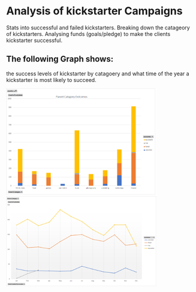 # Analysis of kickstarter Campaigns 
Stats into successful and failed kickstarters. Breaking down the catageory of kickstarters. 
Analysing funds (goals/pledge) to make the clients kickstarter successful. 
## The following Graph shows:
the success levels of kickstarter by catagoery and what time of the year a kickstarter is most likely to succeed.  

<img src="images/parent_Cat_outcomes.png" width="400">
<img src="images/Parent_cat_stats_line_chart.png" width="400">
